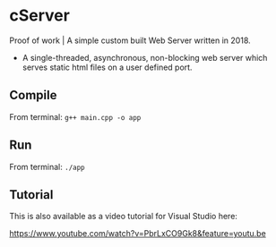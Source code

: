 # cServer
Proof of work | A simple custom built Web Server written in 2018.
* A single-threaded, asynchronous, non-blocking web server which serves static html files on a user defined port.

## Compile
From terminal:
```g++ main.cpp -o app```

## Run
From terminal:
```./app```

## Tutorial
This is also available as a video tutorial for Visual Studio here:

https://www.youtube.com/watch?v=PbrLxCO9Gk8&feature=youtu.be
